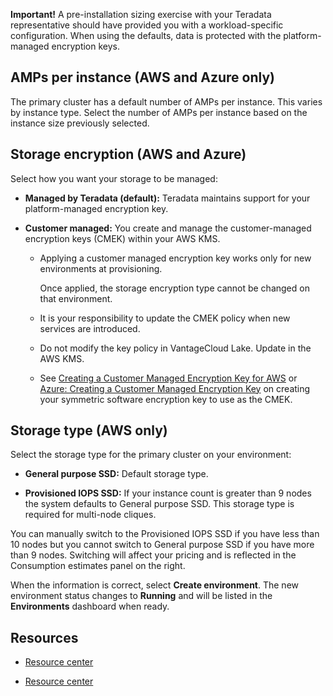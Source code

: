 **Important!** A pre-installation sizing exercise with your Teradata representative should have provided you with a workload-specific configuration. When using the defaults, data is protected with the platform-managed encryption keys.

## AMPs per instance (AWS and Azure only)


The primary cluster has a default number of AMPs per instance. This varies by instance type. Select the number of AMPs per instance based on the instance size previously selected.

## Storage encryption (AWS and Azure)


Select how you want your storage to be managed:

-   **Managed by Teradata (default):** Teradata maintains support for your platform-managed encryption key.


-   **Customer managed:** You create and manage the customer-managed encryption keys (CMEK) within your AWS KMS.

    -   Applying a customer managed encryption key works only for new environments at provisioning.

        Once applied, the storage encryption type cannot be changed on that environment.


    -   It is your responsibility to update the CMEK policy when new services are introduced.


    -   Do not modify the key policy in VantageCloud Lake. Update in the AWS KMS.


    -   See [Creating a Customer Managed Encryption Key for AWS](https://docs.teradata.com/access/sources/dita/topic?dita:topicPath=qly1704828971494.dita) or [Azure: Creating a Customer Managed Encryption Key](https://docs.teradata.com/access/sources/dita/topic?dita:topicPath=ayd1718750859566.dita) on creating your symmetric software encryption key to use as the CMEK.


## Storage type (AWS only)


Select the storage type for the primary cluster on your environment:

-   **General purpose SSD:** Default storage type.


-   **Provisioned IOPS SSD:** If your instance count is greater than 9 nodes the system defaults to General purpose SSD. This storage type is required for multi-node cliques.


You can manually switch to the Provisioned IOPS SSD if you have less than 10 nodes but you cannot switch to General purpose SSD if you have more than 9 nodes. Switching will affect your pricing and is reflected in the Consumption estimates panel on the right.

When the information is correct, select **Create environment**. The new environment status changes to **Running** and will be listed in the **Environments** dashboard when ready.

## Resources


-   [Resource center](gxj1707271369419.md)


-   [Resource center](gxj1707271369419.md)


